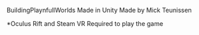 BuildingPlaynfullWorlds 
Made in Unity
Made by Mick Teunissen

*Oculus Rift and Steam VR Required to play the game
